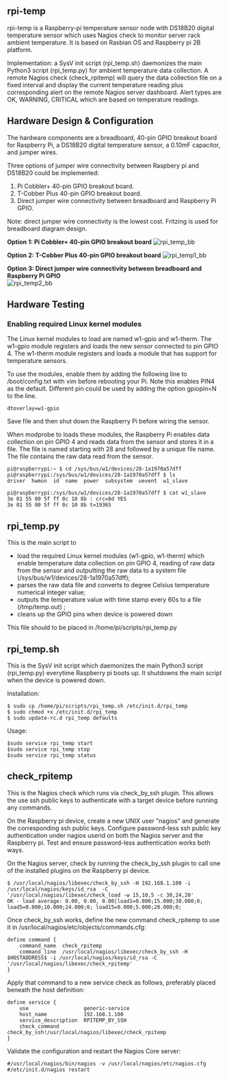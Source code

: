 ## rpi-temp
rpi-temp is a Raspberry-pi temperature sensor node with DS18B20 digital temperature sensor which uses Nagios check to monitor server rack ambient temperature. It is based on Rasbian OS and Raspberry pi 2B platform.

Implementation: a SysV init script (rpi_temp.sh) daemonizes the main Python3 script (rpi_temp.py) for ambient temperature data collection.  A remote Nagios check (check_rpitemp) will query the data collection file on a fixed interval and display the current temperature reading plus corresponding alert on the remote Nagios server dashboard. Alert types are OK, WARNING, CRITICAL which are based on temperature readings.

## Hardware Design & Configuration
The hardware components are a breadboard, 40-pin GPIO breakout board for Raspberry Pi, a DS18B20 digital temperature sensor, a 0.10mF capacitor, and jumper wires.

Three options of jumper wire connectivity between Raspbery pi and DS18B20 could be implemented: 
1. Pi Cobbler+ 40-pin GPIO breakout board.  
2. T-Cobber Plus 40-pin GPIO breakout board.  
3. Direct jumper wire connectivity between breadboard and Raspberry Pi GPIO.

Note: direct jumper wire connectivity is the lowest cost. Fritzing is used for breadboard diagram design.

**Option 1: Pi Cobbler+ 40-pin GPIO breakout board**
![rpi_temp_bb](https://user-images.githubusercontent.com/2264686/112409280-30c63f00-8d54-11eb-90dc-f979dd050f34.png)

**Option 2: T-Cobber Plus 40-pin GPIO breakout board**
![rpi_temp1_bb](https://user-images.githubusercontent.com/2264686/112409331-463b6900-8d54-11eb-8bbd-3974f30f13d4.png)

**Option 3: Direct jumper wire connectivity between breadboard and Raspberry Pi GPIO**  
![rpi_temp2_bb](https://user-images.githubusercontent.com/2264686/112410555-53f1ee00-8d56-11eb-9682-efa815be211a.png)

## Hardware Testing
### Enabling required Linux kernel modules
The Linux kernel modules to load are named w1-gpio and w1-therm. The w1-gpio module registers and loads the new sensor connected to pin GPIO 4. The w1-therm module registers and loads a module that has support for temperature sensors.

To use the modules, enable them by adding the following line to /boot/config.txt with vim before rebooting your Pi.  Note this enables PIN4 as the default. Different pin could be used by adding the option gpiopin=N to the line.

`dtoverlay=w1-gpio`

Save file and then shut down the Raspberry Pi before wiring the sensor.

When modprobe to loads these modules, the Raspberry Pi enables data collection on pin GPIO 4 and reads data from the sensor and stores it in a file. The file is named starting with 28 and followed by a unique file name.  The file contains the raw data read from the sensor.
```
pi@raspberrypi:~ $ cd /sys/bus/w1/devices/28-1a1970a57dff
pi@raspberrypi:/sys/bus/w1/devices/28-1a1970a57dff $ ls
driver  hwmon  id  name  power  subsystem  uevent  w1_slave
```
```
pi@raspberrypi:/sys/bus/w1/devices/28-1a1970a57dff $ cat w1_slave
3e 01 55 00 5f ff 0c 10 8b : crc=8d YES
3e 01 55 00 5f ff 0c 10 8b t=19365
```
## rpi_temp.py

This is the main script to 
- load the required Linux kernel modules (w1-gpio, w1-therm) which enable temperature data collection on pin GPIO 4, reading of raw data from the sensor and outputting the raw data to a system file (/sys/bus/w1/devices/28-1a1970a57dff);
- parses the raw data file and converts to degree Celsius temperature numerical integer value;
- outputs the temperature value with time stamp every 60s to a file (/tmp/temp.out) ;
- cleans up the GPIO pins when device is powered down

This file should to be placed in /home/pi/scripts/rpi_temp.py

## rpi_temp.sh

This is the SysV init script which daemonizes the main Python3 script (rpi_temp.py) everytime Raspberry pi boots up.  It shutdowns the main script when the device is powered down.

Installation:
```
$ sudo cp /home/pi/scripts/rpi_temp.sh /etc/init.d/rpi_temp
$ sudo chmod +x /etc/init.d/rpi_temp
$ sudo update-rc.d rpi_temp defaults
```

Usage:
```
$sudo service rpi_temp start
$sudo service rpi_temp stop
$sudo service rpi_temp status
```

## check_rpitemp

This is the Nagios check which runs via check_by_ssh plugin.  This allows the use ssh public keys to authenticate with a target device before running any commands.

On the Raspberry pi device, create a new UNIX user "nagios" and generate the corresponding ssh public keys.  Configure password-less ssh public key authentication
under nagios userid on both the Nagios server and the Raspberry pi.  Test and ensure password-less authentication works both ways.

On the Nagios server, check by running the check_by_ssh plugin to call one of the installed plugins on the Raspberry pi device.
```
$ /usr/local/nagios/libexec/check_by_ssh -H 192.168.1.100 -i /usr/local/nagios/keys/id_rsa  -C '/usr/local/nagios/libexec/check_load -w 15,10,5 -c 30,24,20'
OK - load average: 0.00, 0.00, 0.00|load1=0.000;15.000;30.000;0;
load5=0.000;10.000;24.000;0; load15=0.000;5.000;20.000;0;
```

Once check_by_ssh works, define the new command check_rpitemp to use it in /usr/local/nagios/etc/objects/commands.cfg:
```
define command {
    command_name  check_rpitemp
    command_line  /usr/local/nagios/libexec/check_by_ssh -H $HOSTADDRESS$ -i /usr/local/nagios/keys/id_rsa -C '/usr/local/nagios/libexec/check_rpitemp'
}
```

Apply that command to a new service check as follows, preferably placed beneath the host definition:
```
define service {
    use                  generic-service
    host_name            192.168.1.100
    service_description  RPITEMP_BY_SSH
    check_command        check_by_ssh!/usr/local/nagios/libexec/check_rpitemp 
}
```

Validate the configuration and restart the Nagios Core server:
```
#/usr/local/nagios/bin/nagios -v /usr/local/nagios/etc/nagios.cfg
#/etc/init.d/nagios restart
```














